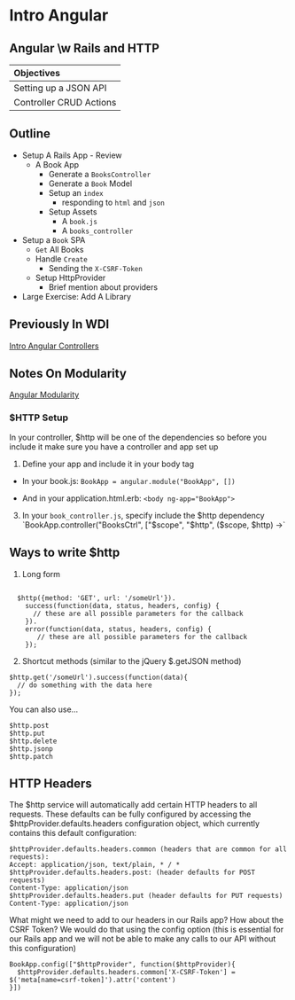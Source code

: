 # Intro Angular 
## Angular \w Rails and HTTP

| Objectives  |
| :---- |
| Setting up a JSON API   |
| Controller CRUD Actions |


## Outline

* Setup A Rails App - Review
  * A Book App
    * Generate a `BooksController`
    * Generate a `Book` Model 
    * Setup an `index`
      * responding to `html` and `json`
    * Setup Assets
      * A `book.js`
      * A `books_controller`
* Setup a `Book` SPA
  * `Get`  All Books
  * Handle `Create`
    * Sending the `X-CSRF-Token`
  * Setup HttpProvider
    * Brief mention about providers
* Large Exercise: Add A Library


## Previously In WDI

[Intro Angular Controllers](angular_controllers_lab/README.md)



## Notes On Modularity
[Angular Modularity](modularity.md)

### $HTTP Setup

In your controller, $http will be one of the dependencies so before you include it make sure you have a controller and app set up

1. Define your app and include it in your body tag

  - In your book.js: `BookApp = angular.module("BookApp", [])`

  - And in your application.html.erb: `<body ng-app="BookApp">`

3. In your `book_controller.js`, specify include the $http dependency `BookApp.controller("BooksCtrl", ["$scope", "$http", ($scope, $http) ->`

## Ways to write $http

1. Long form

```

  $http({method: 'GET', url: '/someUrl'}).
    success(function(data, status, headers, config) {
      // these are all possible parameters for the callback
    }).
    error(function(data, status, headers, config) {
       // these are all possible parameters for the callback
    });

```

2. Shortcut methods  (similar to the jQuery $.getJSON method)

```
$http.get('/someUrl').success(function(data){
  // do something with the data here
});
```

You can also use...

```
$http.post
$http.put
$http.delete
$http.jsonp
$http.patch
```

## HTTP Headers

The $http service will automatically add certain HTTP headers to all requests. These defaults can be fully configured by accessing the $httpProvider.defaults.headers configuration object, which currently contains this default configuration:

```
$httpProvider.defaults.headers.common (headers that are common for all requests):
Accept: application/json, text/plain, * / *
$httpProvider.defaults.headers.post: (header defaults for POST requests)
Content-Type: application/json
$httpProvider.defaults.headers.put (header defaults for PUT requests)
Content-Type: application/json
```

What might we need to add to our headers in our Rails app? How about the CSRF Token? We would do that using the config option (this is essential for our Rails app and we will not be able to make any calls to our API without this configuration)

```
BookApp.config(["$httpProvider", function($httpProvider){
  $httpProvider.defaults.headers.common['X-CSRF-Token'] = $('meta[name=csrf-token]').attr('content')
}])
```

